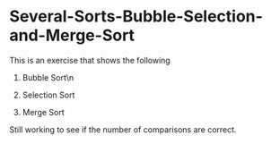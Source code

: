 # Several-Sorts-Bubble-Selection-and-Merge-Sort

This is an exercise that shows the following

1. Bubble Sort\n

2. Selection Sort

3. Merge Sort

Still working to see if the number of comparisons are correct.
